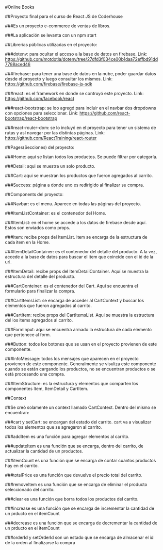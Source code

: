 #Online Books

##Proyecto final para el curso de React JS de Coderhouse

###Es un proyecto e-commerce de ventas de libros.

###La aplicación se levanta con un npm start

##Librerías públicas utilizadas en el proyecto:

###dotenv: para ocultar el acceso a la base de datos en firebase. Link: https://github.com/motdotla/dotenv/tree/27dfd3f034ce00b1daa72effbd91dd7788aced48

###firebase: para tener una base de datos en la nube, poder guardar datos desde el proyecto y luego consultar los mismos. Link: https://github.com/firebase/firebase-js-sdk

###react: es el framework en donde se contruyó este proyecto. Link: https://github.com/facebook/react

###react-bootstrap: se loo agregó para incluir en el navbar dos dropdowns con opciones para seleccionar. Link: https://github.com/react-bootstrap/react-bootstrap

###react-router-dom: se lo incluyó en el proyecto para tener un sistema de rutas y así navegar por las distintas páginas. Link: https://github.com/ReactTraining/react-router

##Pages(Secciones) del proyecto:

###Home: aqui se listan todos los productos. Se puede filtrar por categoría.

###Detail: aqui se muestra un solo producto.

###Cart: aqui se muestran los productos que fueron agregados al carrito.

###Success: página a donde uno es redirigido al finalizar su compra.

##Components del proyecto:

###Navbar: es el menu. Aparece en todas las páginas del proyecto.

###ItemListContainer: es el contenedor del Home.

###ItemList: en el home se accede a los datos de firebase desde aquí. Estos son enviados como props.

###Item: recibe props del ItemList. Item se encarga de la estructura de cada item en la Home.

###ItemDetailContainer: es el contenedor del detalle del producto. A la vez, accede a la base de datos para buscar el item que coincide con el id de la url.

###ItemDetail: recibe props del ItemDetailContainer. Aquí se muestra la estructura del detalle del producto.

###CartConteiner: es el contenedor del Cart. Aqui se encuentra el formulario para finalizar la compra.

###CartItemsList: se encarga de acceder al CartContext y buscar los elementos que fueron agregados al carrito.

###CartItem: recibe props del CartItemsList. Aqui se muestra la estructura del los items agregados al carrito.

###FormInput: aqui se encuentra armado la estructura de cada elemento que pertenece al form.

###Button: todos los botones que se usan en el proyecto provienen de este componente.

###InfoMessage: todos los mensajes que aparecen en el proyecto provienen de este componente. Generalmente se visuliza este componente cuando se están cargando los productos, no se encuentran productos o se está procesando una compra.

###ItemStructure: es la estructura y elementos que comparten los componentes Item, ItemDetail y CartItem.

##Context

##Se creó solamente un context llamado CartContext. Dentro del mismo se encuentran:

###cart y setCart: se encargan del estado del carrito. cart va a visualizar todos los elementos que se agregaron al carrito.

###addItem es una función para agregar elementos al carrito.

###updateItem es una función que se encarga, dentro del carrito, de actualizar la cantidad de un productos.

###itemCount es una función que se encarga de contar cuantos productos hay en el carrito.

###totalPrice es una función que devuelve el precio total del carrito.

###removeItem es una función que se encarga de eliminar el producto seleccionado del carrito.

###clear es una función que borra todos los productos del carrito.

###increase es una función que se encarga de incrementar la cantidad de un prducto en el itemCount

###decrease es una función que se encarga de decrementar la cantidad de un prducto en el itemCount

###orderId y setOrderId son un estado que se encarga de almacenar el id de la orden al finalizarse la compra
